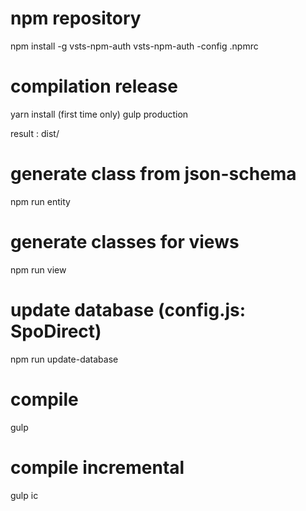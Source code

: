 ﻿# npm repository

npm install -g vsts-npm-auth
vsts-npm-auth -config .npmrc

# compilation release

yarn install (first time only)
gulp production

result : dist/

# generate class from json-schema

npm run entity

# generate classes for views

npm run view

# update database (config.js: SpoDirect)

npm run update-database

# compile
gulp

# compile incremental
gulp ic
